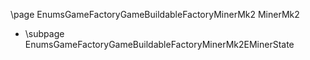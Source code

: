 \page EnumsGameFactoryGameBuildableFactoryMinerMk2 MinerMk2
- \subpage EnumsGameFactoryGameBuildableFactoryMinerMk2EMinerState
